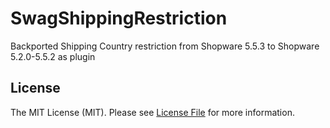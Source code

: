 # SwagShippingRestriction

Backported Shipping Country restriction from Shopware 5.5.3 to Shopware 5.2.0-5.5.2 as plugin

## License

The MIT License (MIT). Please see [License File](LICENSE) for more information.